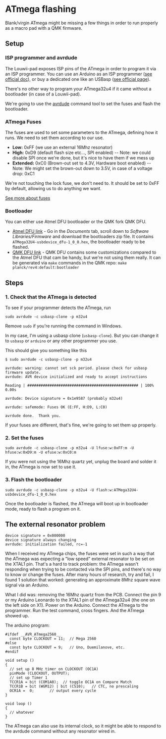 # ATmega flashing

Blank/virgin ATmega might be missing a few things in order to run properly as a macro pad with a QMK firmware.

## Setup

### ISP programmer and avrdude

The Louwii-pad exposes ISP pins of the ATmega in order to program it via an ISP programmer. You can use an Arduino as an ISP programmer ([see official doc](https://www.arduino.cc/en/tutorial/arduinoISP#toc2)), or buy a dedicated one like an USBasp ([see official page](https://www.fischl.de/usbasp/)).

There's no other way to program your ATmega32u4 if it came without a bootloader (in case of a Louwii-pad).

We're going to use the [avrdude](https://www.nongnu.org/avrdude/) command tool to set the fuses and flash the bootloader.

### ATmega Fuses

The fuses are used to set some parameters to the ATmega, defining how it runs. We need to set them according to our use.

* **Low:** 0xFF (we use an external 16Mhz resonator)
* **High:** 0xD9 (default flash size etc..., SPI enabled) -- Note: we could disable SPI once we're done, but it's nice to have them if we mess up
* **Extended:** 0xC0 (Brown-out set to 4.3V, Hardware boot enabled) -- Note: We might set the brown-out down to 3.5V, in case of a voltage drop: 0xC1

We're not touching the lock fuse, we don't need to. It should be set to 0xFF by default, allowing us to do anything we want.

[See more about fuses](https://eleccelerator.com/fusecalc/fusecalc.php?chip=atmega32u4&LOW=FF&HIGH=D9&EXTENDED=C0&LOCKBIT=FF)

### Bootloader

You can either use Atmel DFU bootloader or the QMK fork QMK DFU.

* [Atmel DFU link](https://www.microchip.com/wwwproducts/en/ATmega32U4#additional-features) - Go in the _Documents_ tab, scroll down to _Software Libraries/Firmware_ and download the bootloaders zip file. It contains `ATMega32U4-usbdevice_dfu-1_0_0.hex`, the bootloader ready to be flashed.
* [QMK DFU link](https://docs.qmk.fm/#/flashing?id=qmk-dfu) - QMK DFU contains some customizations compared to the Atmel DFU that cam be handy, but we're not using them really. It can be generated via `make` commands in the QMK repo: `make planck/rev4:default:bootloader`

## Steps

### 1. Check that the ATmega is detected

To see if your programmer detects the ATmega, run

```
sudo avrdude -c usbasp-clone -p m32u4
```

Remove `sudo` if you're running the command in Windows.

In my case, I'm using a usbasp clone (`usbasp-clone`). But you can change it to `usbasp` or `arduino` or any other programmer you use.

This should give you something like this

```
$ sudo avrdude -c usbasp-clone -p m32u4

avrdude: warning: cannot set sck period. please check for usbasp firmware update.
avrdude: AVR device initialized and ready to accept instructions

Reading | ################################################## | 100% 0.00s

avrdude: Device signature = 0x1e9587 (probably m32u4)

avrdude: safemode: Fuses OK (E:FF, H:D9, L:C0)

avrdude done.  Thank you.
```

If your fuses are different, that's fine, we're going to set them up properly.

### 2. Set the fuses

```
sudo avrdude -c usbasp-clone -p m32u4 -U lfuse:w:0xFF:m -U hfuse:w:0xD9:m -U efuse:w:0xC0:m
```

If you were not using the 16Mhz quartz yet, unplug the board and solder it in, the ATmega is now set to use it.


### 3. Flash the bootloader

```
sudo avrdude -c usbasp-clone -p m32u4 -U flash:w:ATMega32U4-usbdevice_dfu-1_0_0.hex
```

Once the bootloader is flashed, the ATmega will boot up in bootloader mode, ready to flash a program on it.

## The external resonator problem

```
device signature = 0x000000
device signature always changing
avrdude: initialization failed, rc=-1
```

When I received my ATmega chips, the fuses were set in such a way that the ATmega was expecting a "low speed" external resonator to be set on the XTAL1 pin. That's a hard to track problem: the ATmega wasn't responding when trying to be contacted via the SPI pins, and there's no way to know or change the fuses. After many hours of research, try and fail, I found 1 solution that worked: generating an approximate 8Mhz square wave signal via an Arduino.

What I did was: removing the 16Mhz quartz from the PCB. Connect the pin 9 or my Arduino Leonardo to the XTAL1 pin of the ATmega32u4 (the one on the left side on X1). Power on the Arduino. Connect the ATmega to the programmer. Run the test command, cross fingers. And the ATmega showed up.

The arduino program:

```
#ifdef __AVR_ATmega2560__
  const byte CLOCKOUT = 11;  // Mega 2560
#else
  const byte CLOCKOUT = 9;   // Uno, Duemilanove, etc.
#endif

void setup ()
{
  // set up 8 MHz timer on CLOCKOUT (OC1A)
  pinMode (CLOCKOUT, OUTPUT);
  // set up Timer 1
  TCCR1A = bit (COM1A0);  // toggle OC1A on Compare Match
  TCCR1B = bit (WGM12) | bit (CS10);   // CTC, no prescaling
  OCR1A =  0;       // output every cycle
}

void loop ()
{
  // whatever
}
```

The ATmega can also use its internal clock, so it might be able to respond to the avrdude command without any resonator wired in.
